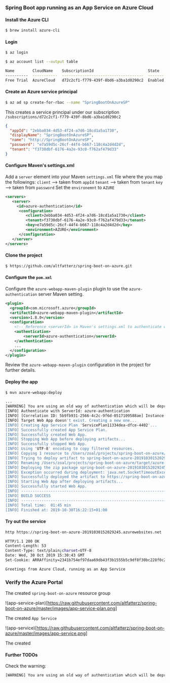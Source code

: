 ### Spring Boot app running as an App Service on Azure Cloud

#### Install the Azure CLI

```bash
$ brew install azure-cli
```

#### Login

```bash
$ az login
```

```bash
$ az account list --output table

Name        CloudName    SubscriptionId                        State    IsDefault
----------  -----------  ------------------------------------  -------  -----------
Free Trial  AzureCloud   d72c2cf1-f779-439f-8bd6-a3ba1d0290c2  Enabled  True
```

#### Create an Azure service principal

```bash
$ az ad sp create-for-rbac --name "SpringBootOnAzureSP"  
```

This creates a service principal under our subscription `/subscriptions/d72c2cf1-f779-439f-8bd6-a3ba1d0290c2` 

```json
{
  "appId": "2ebba034-4d53-4f24-a7d6-18cd1a5a1730",
  "displayName": "SpringBootOnAzureSP",
  "name": "http://SpringBootOnAzureSP",
  "password": "e7a59d5c-26cf-44f4-b667-118c4a2d4d2d",
  "tenant": "f3730dbf-6176-4a2e-93c0-f762af479d33"
}
```

#### Configure Maven's settings.xml

Add a `server` element into your Maven `settings.xml` file where the you map the followings:
`client` --> taken from `appId`
`tenant` --> taken from `tenant`
`key` --> taken from `password`
Set the `environemnt` to `AZURE`

```xml
<servers>
   <server>
     <id>azure-authentication</id>
      <configuration>
         <client>2ebba034-4d53-4f24-a7d6-18cd1a5a1730</client>
         <tenant>f3730dbf-6176-4a2e-93c0-f762af479d33</tenant>
         <key>e7a59d5c-26cf-44f4-b667-118c4a2d4d2d</key>
         <environment>AZURE</environment>
      </configuration>
   </server>
</servers>
```

#### Clone the project 

```bash
$ https://github.com/altfatterz/spring-boot-on-azure.git
```

#### Configure the `pom.xml`

Configure the `azure-webapp-maven-plugin` plugin to use the `azure-authentication` server Maven setting.

```xml
<plugin>
  <groupId>com.microsoft.azure</groupId>
  <artifactId>azure-webapp-maven-plugin</artifactId>
  <version>1.8.0</version>
  <configuration>
    <!-- Reference <serverId> in Maven's settings.xml to authenticate with Azure -->
    <authentication>
        <serverId>azure-authentication</serverId>
    </authentication>
    ...
  </configuration>
</plugin>
```

Review the `azure-webapp-maven-plugin` configuration in the project for further details.

#### Deploy the app

```bash
$ mvn azure-webapp:deploy

...
[WARNING] You are using an old way of authentication which will be deprecated in future versions, please change your configurations.
[INFO] Authenticate with ServerId: azure-authentication
[INFO] [Correlation ID: 5b9fb931-2566-4c2c-9f6d-0517109588ae] Instance discovery was successful
[INFO] Target Web App doesn't exist. Creating a new one...
[INFO] Creating App Service Plan 'ServicePlan11334dea-dfce-4402'...
[INFO] Successfully created App Service Plan.
[INFO] Successfully created Web App.
[INFO] Stopping Web App before deploying artifacts...
[INFO] Successfully stopped Web App.
[INFO] Using 'UTF-8' encoding to copy filtered resources.
[INFO] Copying 1 resource to /Users/zoal/projects/spring-boot-on-azure/target/azure-webapp/spring-boot-on-azure-20191030152029245-b6c868e7-3ee9-4542-9f49-1b4c1f0868e3
[INFO] Trying to deploy artifact to spring-boot-on-azure-20191030152029245...
[INFO] Renaming /Users/zoal/projects/spring-boot-on-azure/target/azure-webapp/spring-boot-on-azure-20191030152029245-b6c868e7-3ee9-4542-9f49-1b4c1f0868e3/spring-boot-on-azure-0.0.1-SNAPSHOT.jar to app.jar
[INFO] Deploying the zip package spring-boot-on-azure-20191030152029245-b6c868e7-3ee9-4542-9f49-1b4c1f0868e31007581442608081701.zip...
[INFO] Exception occurred during deployment: java.net.SocketTimeoutException: timeout, retry immediately(1/3)...
[INFO] Successfully deployed the artifact to https://spring-boot-on-azure-20191030152029245.azurewebsites.net
[INFO] Starting Web App after deploying artifacts...
[INFO] Successfully started Web App.
[INFO] ------------------------------------------------------------------------
[INFO] BUILD SUCCESS
[INFO] ------------------------------------------------------------------------
[INFO] Total time:  01:45 min
[INFO] Finished at: 2019-10-30T16:22:15+01:00
```

#### Try out the service

```bash
http https://spring-boot-on-azure-20191030152029245.azurewebsites.net

HTTP/1.1 200 OK
Content-Length: 53
Content-Type: text/plain;charset=UTF-8
Date: Wed, 30 Oct 2019 15:30:43 GMT
Set-Cookie: ARRAffinity=2341b754ef97daa69db43f3b1555b5c9df8f30bc228f0c2a8a16f7cda08e30fa;Path=/;HttpOnly;Domain=spring-boot-on-azure-20191030152029245.azurewebsites.net

Greetings from Azure Cloud, running as an App Service
```

### Verify the Azure Portal

The created `spring-boot-on-azure` resource group

!(app-service-plan)[https://raw.githubusercontent.com/altfatterz/spring-boot-on-azure/master/images/app-service-plan.png]

The created `App Service`

!(app-service)[https://raw.githubusercontent.com/altfatterz/spring-boot-on-azure/master/images/app-service.png]

The created 

#### Further TODOs

Check the warning:

```bash
[WARNING] You are using an old way of authentication which will be deprecated in future versions, please change your configurations.
```